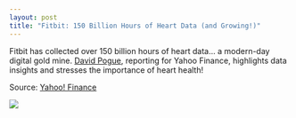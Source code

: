 ```yaml
---
layout: post
title: "Fitbit: 150 Billion Hours of Heart Data (and Growing!)"
---
```


Fitbit has collected over 150 billion hours of heart data... a modern-day digital gold mine. [David Pogue](https://www.linkedin.com/in/pogue/), reporting for Yahoo Finance, highlights data insights and stresses the importance of heart health!

Source: [Yahoo! Finance](https://finance.yahoo.com/news/exclusive-fitbits-150-billion-hours-heart-data-reveals-secrets-human-health-133124215.html)

![](https://1000logos.net/wp-content/uploads/2017/07/Color-Fitbit-Logo-768x222.jpg)
